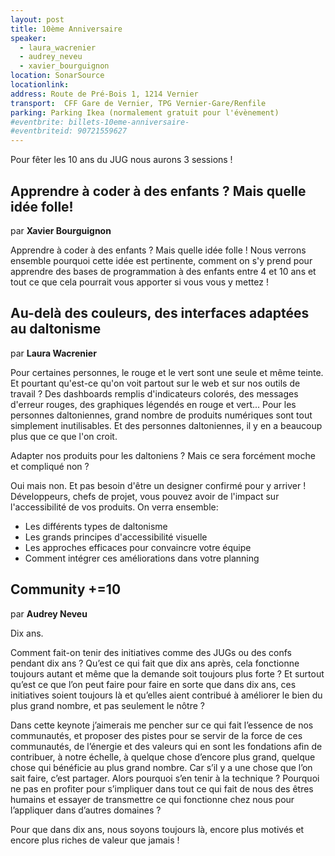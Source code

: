```yaml
---
layout: post
title: 10ème Anniversaire
speaker:
  - laura_wacrenier
  - audrey_neveu
  - xavier_bourguignon
location: SonarSource
locationlink: 
address: Route de Pré-Bois 1, 1214 Vernier
transport:  CFF Gare de Vernier, TPG Vernier-Gare/Renfile 
parking: Parking Ikea (normalement gratuit pour l'évènement)
#eventbrite: billets-10eme-anniversaire-
#eventbriteid: 90721559627
---
```


Pour fêter les 10 ans du JUG nous aurons 3 sessions !


## Apprendre à coder à des enfants ? Mais quelle idée folle!
par **Xavier Bourguignon**

Apprendre à coder à des enfants ? Mais quelle idée folle ! Nous verrons ensemble pourquoi cette idée est pertinente, comment on s'y prend pour apprendre des bases de programmation à des enfants entre 4 et 10 ans et tout ce que cela pourrait vous apporter si vous vous y mettez !	


## Au-delà des couleurs, des interfaces adaptées au daltonisme 
par **Laura Wacrenier**

Pour certaines personnes, le rouge et le vert sont une seule et même teinte. Et pourtant qu'est-ce qu'on voit partout sur le web et sur nos outils de travail ? Des dashboards remplis d'indicateurs colorés, des messages d'erreur rouges, des graphiques légendés en rouge et vert... Pour les personnes daltoniennes, grand nombre de produits numériques sont tout simplement inutilisables. Et des personnes daltoniennes, il y en a beaucoup plus que ce que l'on croit.  

Adapter nos produits pour les daltoniens ? Mais ce sera forcément moche et compliqué non ?  

Oui mais non. Et pas besoin d'être un designer confirmé pour y arriver ! Développeurs, chefs de projet, vous pouvez avoir de l'impact sur l'accessibilité de vos produits. On verra ensemble:
* Les différents types de daltonisme
* Les grands principes d'accessibilité visuelle 
* Les approches efficaces pour convaincre votre équipe 
* Comment intégrer ces améliorations dans votre planning 

## Community +=10
par **Audrey Neveu**

Dix ans.   

Comment fait-on tenir des initiatives comme des JUGs ou des confs pendant dix ans ? Qu’est ce qui fait que dix ans après, cela fonctionne toujours autant et même que la demande soit toujours plus forte ? Et surtout qu’est ce que l’on peut faire pour faire en sorte que dans dix ans, ces initiatives soient toujours là et qu’elles aient contribué à améliorer le bien du plus grand nombre, et pas seulement le nôtre ?  

Dans cette keynote j’aimerais me pencher sur ce qui fait l’essence de nos communautés, et proposer des pistes pour se servir de la force de ces communautés, de l’énergie et des valeurs qui en sont les fondations afin de contribuer, à notre échelle, à quelque chose d’encore plus grand, quelque chose qui bénéficie au plus grand nombre. Car s’il y a une chose que l’on sait faire, c’est partager. Alors pourquoi s’en tenir à la technique ? Pourquoi ne pas en profiter pour s’impliquer dans tout ce qui fait de nous des êtres humains et essayer de transmettre ce qui fonctionne chez nous pour l’appliquer dans d’autres domaines ?  

Pour que dans dix ans, nous soyons toujours là, encore plus motivés et encore plus riches de valeur que jamais !   

